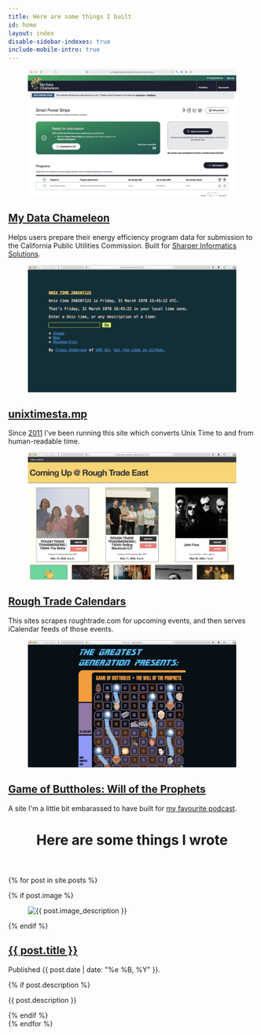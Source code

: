 ```yaml
---
title: Here are some things I built
id: home
layout: index
disable-sidebar-indexes: true
include-mobile-intro: true
---
```


<article class="thing-i-built preview">
  <figure><a href="https://mydatachameleon.com" data-fathom-goal-id="MTSWKGSU"><img src="/assets/screenshots/my-data-chameleon.jpg"></a></figure>
  <div>
    <h1><a href="https://mydatachameleon.com" data-fathom-goal-id="MTSWKGSU">My Data Chameleon</a></h1>
    <p>Helps users prepare their energy efficiency program data for submission to the
      California Public Utilities Commission.
      Built for <a href="https://www.sharperinfo.com">Sharper Informatics Solutions</a>.</p>
  </div>
</article>
<article class="thing-i-built preview">
  <figure><a href="http://unixtimesta.mp" data-fathom-goal-id="RIVS7KEW"><img src="/assets/screenshots/unixtimestamp.jpg"></a></figure>
  <div>
    <h1><a href="http://unixtimesta.mp" data-fathom-goal-id="RIVS7KEW">unixtimesta.mp</a></h1>
    <p>Since <a href="https://www.unixtimesta.mp/1300013503" data-fathom-goal-id="RIVS7KEW">2011</a> I've been running this site which converts Unix Time to and from human-readable time.</p>
  </div>
</article>
<article class="thing-i-built preview">
  <figure><a href="https://rough-trade-calendars.craiga.id.au" data-fathom-goal-id="FN3V3C8A"><img src="/assets/screenshots/rough-trade.jpg"></a></figure>
  <div>
    <h1><a href="https://rough-trade-calendars.craiga.id.au" data-fathom-goal-id="FN3V3C8A">Rough Trade Calendars</a></h1>
    <p>This sites scrapes roughtrade.com for upcoming events, and then serves iCalendar feeds of those events.</p>
  </div>
</article>
<article class="thing-i-built preview">
  <figure><a href="http://gagh.biz/game" data-fathom-goal-id="CDWN0BWW"><img src="/assets/screenshots/will-of-the-prophets.jpg"></a></figure>
  <div>
    <h1><a href="http://gagh.biz/game" data-fathom-goal-id="CDWN0BWW">Game of Buttholes: Will of the Prophets</a></h1>
    <p>A site I'm a little bit embarassed to have built for <a href="http://gagh.biz/">my favourite podcast</a>.</p>
  </div>
</article>

<header>
  <h1>Here are some things I wrote</h1>
</header>

{% for post in site.posts %}

<article class="preview">
  {% if post.image %}
    <figure><img src="{{ post.image }}" alt="{{ post.image_description }}"></figure>
  {% endif %}
  <div>
    <h1><a href="{{ post.url }}">{{ post.title }}</a></h1>
    <p class="small">Published {{ post.date | date: "%e %B, %Y" }}.</p>
    {% if post.description %}
        <p>{{ post.description }}</p>
    {% endif %}
  </div>
</article>
{% endfor %}
